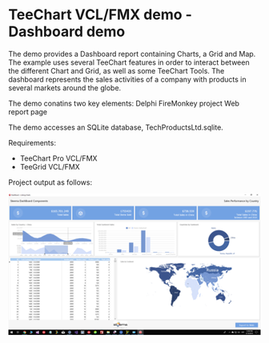 TeeChart VCL/FMX demo - Dashboard demo
========================================

The demo provides a Dashboard report containing Charts, a Grid and Map. The example uses several TeeChart features in order to interact between the different Chart and Grid, as well as some TeeChart Tools. The dashboard represents the sales activities of a company with products in several markets around the globe.

The demo conatins two key elements:
Delphi FireMonkey project
Web report page

The demo accesses an SQLite database, TechProductsLtd.sqlite.

Requirements:
- TeeChart Pro VCL/FMX
- TeeGrid VCL/FMX

Project output as follows:

<img align="right" src="https://raw.githubusercontent.com/Steema/TeeChart-FireMonkey-samples/master/Dashboard/images/screenchot.png">
